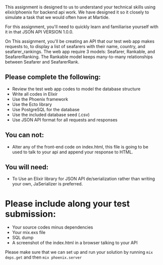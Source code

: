 This assignment is designed to  us to understand your technical skills using elixir/phoenix for backend api work. We have designed it so it closely to simulate a task that we would often have at Martide.

For this assignment, you'll need to quickly learn and familiarise yourself with it in that JSON API VERSION 1.0.0.

On This assignment, you'll be creating an API that our test web app makes requests to, to display a list of seafarers with their name, country, and seafarer_rankings. The web app require 3 models: Seafarer, Rankable, and SeafarerRanking. The Rankable model keeps many-to-many relationships between Seafarer and SeafarerRank.

## Please complete the following:

* Review the test web app codes to model the database structure
* Write all codes in Elixir
* Use the Phoenix framework
* Use the Ecto library
* Use PostgreSQL for the database
* Use the included database seed (.csv)
* Use JSON API format for all requests and responses

## You can  not:

* Alter any of the front-end code on index.html, this file is going to be used
    to talk to your api and append your response to HTML.  

## You will need:

* To Use an Elixir library for JSON API de/serialization rather than writing your own, JaSerializer is preferred. 

# Please include along your test submission:

* Your source codes minus dependencies
* Your mix.exs file
* SQL dump
* A screenshot of the index.html in a browser talking to your API

Please make sure that we can set up and run your solution by running `mix deps.get` and then `mix phoenix.server`
